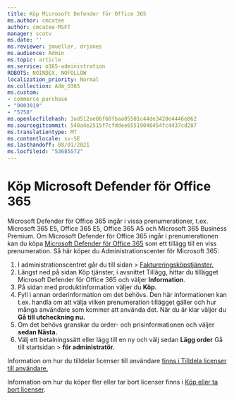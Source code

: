 ```yaml
---
title: Köp Microsoft Defender för Office 365
ms.author: cmcatee
author: cmcatee-MSFT
manager: scotv
ms.date: ''
ms.reviewer: jmueller, drjones
ms.audience: Admin
ms.topic: article
ms.service: o365-administration
ROBOTS: NOINDEX, NOFOLLOW
localization_priority: Normal
ms.collection: Adm_O365
ms.custom:
- commerce_purchase
- "9003019"
- "5758"
ms.openlocfilehash: 3ad512ae86f68fbaa05501c44de3428e4446e862
ms.sourcegitcommit: 540a4e2515f7cfddee65519046454fc4437cd287
ms.translationtype: MT
ms.contentlocale: sv-SE
ms.lasthandoff: 08/01/2021
ms.locfileid: "53685572"
---
```

# <a name="purchase-microsoft-defender-for-office-365"></a>Köp Microsoft Defender för Office 365

Microsoft Defender för Office 365 ingår i vissa prenumerationer, t.ex. Microsoft 365 E5, Office 365 E5, Office 365 A5 och Microsoft 365 Business Premium. Om Microsoft Defender för Office 365 ingår i prenumerationen kan du köpa [Microsoft Defender för Office 365](/microsoft-365/security/office-365-security/office-365-atp) som ett tillägg till en viss prenumeration. Så här köper du Administrationscenter för Microsoft 365:

1. I administrationscentret går du till sidan  >  [Faktureringsköpstjänster.](https://go.microsoft.com/fwlink/p/?linkid=868433)
2. Längst ned på  sidan Köp tjänster, i avsnittet Tillägg, hittar du tillägget Microsoft Defender för Office 365 och väljer **Information**. 
3. På sidan med produktinformation väljer du **Köp**.
4. Fyll i annan orderinformation om det behövs. Den här informationen kan t.ex. handla om att välja vilken prenumeration tillägget gäller och hur många användare som kommer att använda det. När du är klar väljer du **Gå till utcheckning nu.**
5. Om det behövs granskar du order- och prisinformationen och väljer **sedan Nästa.**
6. Välj ett betalningssätt eller lägg till en ny och välj sedan **Lägg order** Gå till startsidan  >  **för administratör.**

Information om hur du tilldelar licenser till användare [finns i Tilldela licenser till användare.](/microsoft-365/admin/manage/assign-licenses-to-users)

Information om hur du köper fler eller tar bort licenser finns i [Köp eller ta bort licenser](/microsoft-365/commerce/licenses/buy-licenses#buy-or-remove-licenses-for-your-business-subscription).